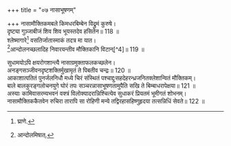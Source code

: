 +++
title = "०७ नासाभूषणम्"

+++
नासामौक्तिकमबले किमधरबिम्बेन विद्रुमं कुरुषे।  
दृष्ट्या गुञ्जाबीजं शिव शिव भूयस्तदेव हसितेन॥ 118 ॥  
श्लेष्मागारे[^2] वसतिर्जातास्माकं तदत्र मा यात।  
[^3]आन्दोलनच्छलादिह निवारयन्तीव मौक्तिकानि विटान्[^4]॥ 119 ॥  


[^2]: घ्राणे.


[^3]: आन्दोलमिषात्.
 
सुधामयोऽपि क्षयरोगशान्त्यै नासाग्रमुक्ताफलकच्छलेन।  
अनङ्गसञ्जीवनदृष्टशक्तिर्मुखामृतं ते पिबतीव चन्द्रः॥ 120 ॥  
आकाशात्पतितं पुनर्जलनिधौ मध्ये चिरं संस्थितं पश्चाद्दुःसहदेहरन्ध्रजनितक्लेशान्वितं मौक्तिकम्।  
बाले बालकुरङ्गलोचनयुगे घोरं तपः सञ्चरन्नासाभूषणतामुपैति सखि ते बिम्बाधरापेक्षया॥ 121 ॥  
अस्याः कामिवासरम्यभवनं वक्त्रं विलोक्यादरान्निश्चित्येव सुधाकरं प्रियतमं भूमीगतं शोभनम्।  
नासामौक्तिककैतवेन रुचिरा तारापि सा रोहिणी मन्ये तद्विरहासहिष्णुहृदया तत्सन्निधिं सेवते॥ 122 ॥  